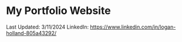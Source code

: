 # My Portfolio Website

Last Updated: 3/11/2024
LinkedIn: https://www.linkedin.com/in/logan-holland-805a43292/
